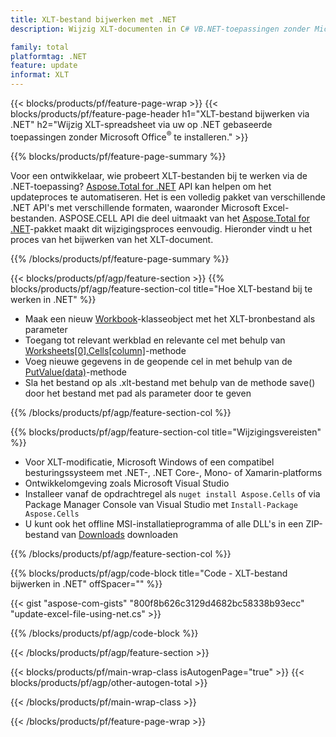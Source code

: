 ```yaml
---
title: XLT-bestand bijwerken met .NET
description: Wijzig XLT-documenten in C# VB.NET-toepassingen zonder Microsoft Excel te gebruiken. 

family: total
platformtag: .NET
feature: update
informat: XLT
---
```

{{< blocks/products/pf/feature-page-wrap >}}
{{< blocks/products/pf/feature-page-header h1="XLT-bestand bijwerken via .NET" h2="Wijzig XLT-spreadsheet via uw op .NET gebaseerde toepassingen zonder Microsoft Office<sup>&reg;</sup> te installeren." >}}

{{% blocks/products/pf/feature-page-summary %}}

Voor een ontwikkelaar, wie probeert XLT-bestanden bij te werken via de .NET-toepassing? [Aspose.Total for .NET](https://products.aspose.com/total/net/) API kan helpen om het updateproces te automatiseren. Het is een volledig pakket van verschillende .NET API's met verschillende formaten, waaronder Microsoft Excel-bestanden. ASPOSE.CELL API die deel uitmaakt van het [Aspose.Total for .NET](https://products.aspose.com/total/net/)-pakket maakt dit wijzigingsproces eenvoudig. Hieronder vindt u het proces van het bijwerken van het XLT-document.

{{% /blocks/products/pf/feature-page-summary %}}

{{< blocks/products/pf/agp/feature-section >}}
{{% blocks/products/pf/agp/feature-section-col title="Hoe XLT-bestand bij te werken in .NET" %}}

- Maak een nieuw [Workbook](https://reference.aspose.com/cells/net/aspose.cells/workbook/)-klasseobject met het XLT-bronbestand als parameter
- Toegang tot relevant werkblad en relevante cel met behulp van [Worksheets[0].Cells[column]](https://reference.aspose.com/cells/net/aspose.cells/worksheet/cells/)-methode
- Voeg nieuwe gegevens in de geopende cel in met behulp van de [PutValue(data)](https://reference.aspose.com/cells/net/aspose.cells/cell/putvalue/)-methode
- Sla het bestand op als .xlt-bestand met behulp van de methode save() door het bestand met pad als parameter door te geven

{{% /blocks/products/pf/agp/feature-section-col %}}

{{% blocks/products/pf/agp/feature-section-col title="Wijzigingsvereisten" %}}

- Voor XLT-modificatie, Microsoft Windows of een compatibel besturingssysteem met .NET-, .NET Core-, Mono- of Xamarin-platforms
- Ontwikkelomgeving zoals Microsoft Visual Studio 
- Installeer vanaf de opdrachtregel als ```nuget install Aspose.Cells``` of via Package Manager Console van Visual Studio met ```Install-Package Aspose.Cells```
- U kunt ook het offline MSI-installatieprogramma of alle DLL's in een ZIP-bestand van [Downloads](https://releases.aspose.com/cells/net) downloaden

{{% /blocks/products/pf/agp/feature-section-col %}}

{{% blocks/products/pf/agp/code-block title="Code - XLT-bestand bijwerken in .NET" offSpacer="" %}}

{{< gist "aspose-com-gists" "800f8b626c3129d4682bc58338b93ecc" "update-excel-file-using-net.cs" >}}

{{% /blocks/products/pf/agp/code-block %}}

{{< /blocks/products/pf/agp/feature-section >}}

{{< blocks/products/pf/main-wrap-class isAutogenPage="true" >}}
{{< blocks/products/pf/agp/other-autogen-total >}}

{{< /blocks/products/pf/main-wrap-class >}}

{{< /blocks/products/pf/feature-page-wrap >}}